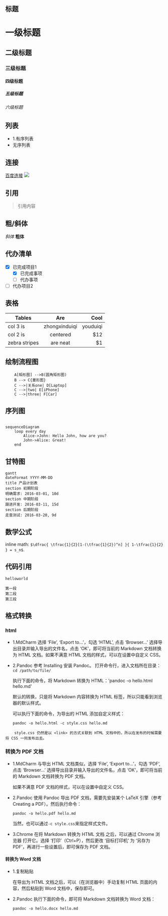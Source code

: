 ## 标题
# 一级标题
## 二级标题
### 三级标题
#### 四级标题
##### 五级标题
###### 六级标题

## 列表
- 1.有序列表
- 无序列表

## 连接
[百度连接](https://www.baidu.com)
![](图片的网络连接)

## 引用
>引用内容

## 粗/斜体
*斜体*
**粗体**

## 代办清单
- [x] 已完成项目1
  - [x] 已完成事项
  - [ ] 代办事项
- [ ] 代办项目2

## 表格
| Tables        | Are           | Cool   |
| ------------- |:-------------:| ------:|
| col 3 is      | zhongxinduiqi |youduiqi|
| col 2 is      | centered      |   $12  |
| zebra stripes | are neat      |    $1  |

## 绘制流程图


``` graph TD
    A[矩形图] -->B(圆角矩形图)
    B --> C{菱形图}
    C -->|关系one| D[Laptop]
    C -->|two| E[iPhone]
    C -->|three| F[Car]
```
## 序列图

```

sequenceDiagram
    loop every day
        Alice->John: Hello John, how are you?
        John->Alice: Great!
    end

```

## 甘特图
```
gantt
dateFormat YYYY-MM-DD
title 产品计划表
section 初期阶段
明确需求: 2016-03-01, 10d
section 中期阶段
跟进开发: 2016-03-11, 15d
section 后期阶段
走查测试: 2016-03-20, 9d
```
## 数学公式

inline math: `$\dfrac{
\tfrac{1}{2}[1-(\tfrac{1}{2})^n] }{
1-\tfrac{1}{2} } = s_n$`.

## 代码引用
`helloworld`

```
第一段
第二段
第三段
```

## 格式转换

### html
- 1.MdCharm
	选择 ‘File’, ‘Export to…’，勾选 ‘HTML’, 点击 ‘Browser…’ 选择导出目录并输入导出的文件名，点击 ‘OK’，即可将当前的 Markdown 文档转换为 HTML 文档。如果不满意 HTML 文档的样式，可以在设置中自定义 CSS。
- 2.Pandoc
	参考 Installing 安装 Pandoc。
	打开命令行，进入文档所在目录：`cd /path/to/file/`

	执行下面的命令，将 Markdown 转换为 HTML：'pandoc -o hello.html hello.md'

	默认的转换，只是将 Markdown 内容转换为 HTML 标签，所以只能看到浏览器的默认样式。

	可以执行下面的命令，为导出的 HTML 添加自定义样式：

	`pandoc -o hello.html -c style.css hello.md`

```
	style.css 仍然是以 <link> 的方式关联到 HTML 文档中的，所以在发布的时候需要将 CSS 一同发布出去。
```

### 转换为 PDF 文档
- 1.MdCharm
	与导出 HTML 文档类似，选择 ‘File’, ‘Export to…’，勾选 ‘PDF’, 点击 ‘Browser…’ 选择导出目录并输入导出的文件名，点击 ‘OK’，即可将当前的 Markdown 文档转换为 PDF 文档。

	如果不满意 PDF 文档的样式，可以在设置中自定义 CSS。

- 2.Pandoc
	使用 Pandoc 导出 PDF 文档，需要先安装某个 LaTeX 引擎（参考 Creating a PDF）。然后执行命令：

	`pandoc -o hello.pdf hello.md`

	当然，也可以通过` -c style.css `来指定样式文件。

- 3.Chrome
	在将 Markdown 转换为 HTML 文档 之后，可以通过 Chrome 浏览器 打开它。选择 ‘打印’（Ctrl+P），然后更改 ‘目标打印机’ 为 ‘另存为 PDF’，再进行一些设置后，即可保存为 PDF 文档。

#### 转换为 Word 文档
- 1.复制粘贴

	在导出为 HTML 文档之后，可以（在浏览器中）手动复制 HTML 页面的内容，然后粘贴到 Word 文档中，保存即可。

- 2.Pandoc
	执行下面的命令，即可将 Markdown 文档转换为 Word 文档：

	`pandoc -o hello.docx hello.md`

